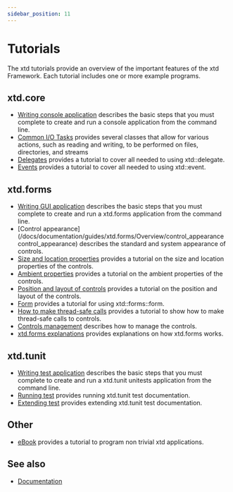 ```yaml
---
sidebar_position: 11
---
```


# Tutorials

The xtd tutorials provide an overview of the important features of the xtd Framework. Each tutorial includes one or more example programs. 

## xtd.core

* [Writing console application](/docs/documentation/guides/Overview/Tutorials/writing_applicaion_console) describes the basic steps that you must complete to create and run a console application from the command line.
* [Common I/O Tasks](/docs/documentation/guides/xtd.core/common_io_tasks) provides several classes that allow for various actions, such as reading and writing, to be performed on files, directories, and streams
* [Delegates](/docs/documentation/guides/xtd.core/Types%20overview/delegates) provides a tutorial to cover all needed to using xtd::delegate.
* [Events](/docs/documentation/guides/xtd.core/Types%20overview/events.md) provides a tutorial to cover all needed to using xtd::event.

## xtd.forms

* [Writing GUI application](/docs/documentation/guides/Overview/Tutorials/writing_applicaion_gui) describes the basic steps that you must complete to create and run a xtd.forms application from the command line.
* [Control appearance](/docs/documentation/guides/xtd.forms/Overview/control_appearance control_appearance) describes the standard and system appearance of controls.
* [Size and location properties](/docs/documentation/guides/xtd.forms/Overview/size_and_location_properties) provides a tutorial on the size and location properties of the controls.
* [Ambient properties](/docs/documentation/guides/xtd.forms/Overview/ambient_properties) provides a tutorial on the ambient properties of the controls.
* [Position and layout of controls](/docs/documentation/guides/xtd.forms/Controls/position_and_layout_of_controls) provides a tutorial on the position and layout of the controls.
* [Form](/docs/documentation/guides/Overview/Tutorials/form) provides a tutorial for using xtd::forms::form.
* [How to make thread-safe calls](/docs/documentation/guides/xtd.forms/Controls/Common%20tasks/thread_safe_control_call) provides a tutorial to show how to make thread-safe calls to controls.
* [Controls management](/docs/documentation/guides/xtd.forms/Overview/controls_management) describes how to manage the controls.
* [xtd.forms explanations](/docs/documentation/guides/xtd.forms/Overview/xtd_forms_overview) provides explanations on how xtd.forms works.

## xtd.tunit

* [Writing test application](/docs/documentation/guides/Overview/Tutorials/writing_applicaion_test) describes the basic steps that you must complete to create and run a xtd.tunit unitests application from the command line.
* [Running test](/docs/documentation/guides/xtd.tunit/Overview/writing_applicaion_running_test) provides running xtd.tunit test documentation.
* [Extending test](/docs/documentation/guides/xtd.tunit/Overview/writing_applicaion_extending_test) provides extending xtd.tunit test documentation.

## Other

* [eBook](/docs/documentation/ebook) provides a tutorial to program non trivial xtd applications.

## See also

* [Documentation](/docs/documentation)
